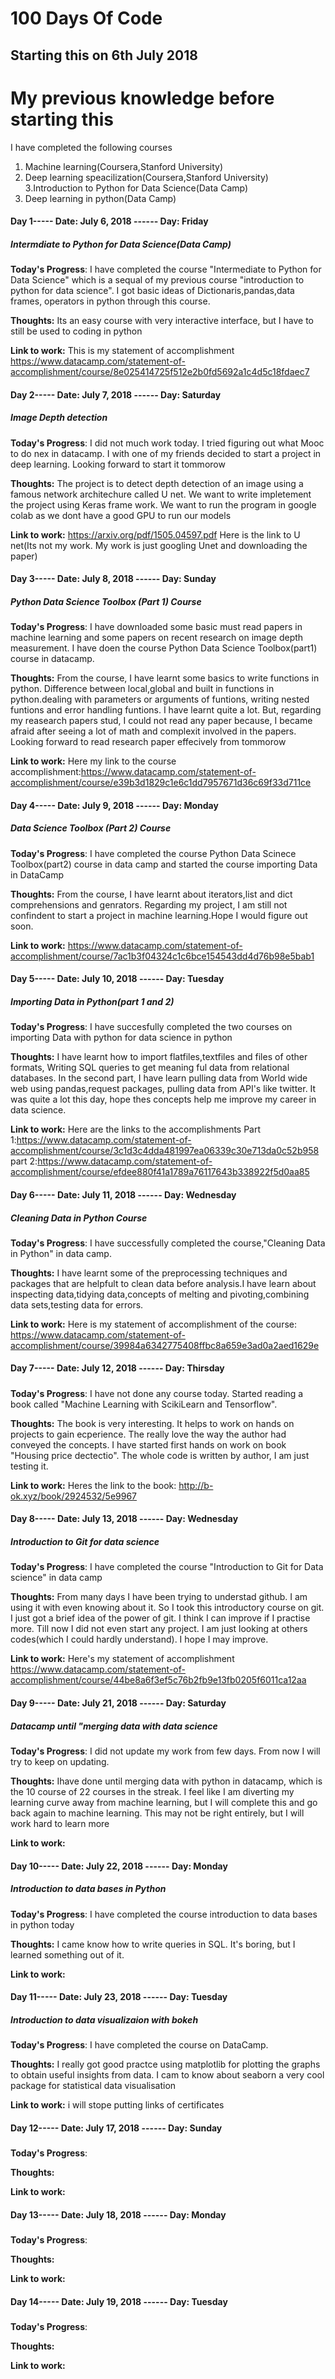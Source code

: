 # 100 Days Of Code 

## Starting this on 6th July 2018

# My previous knowledge before starting this
I have completed the following courses
1. Machine learning(Coursera,Stanford University)
2. Deep learning speacilization(Coursera,Stanford University)
3.Introduction to Python for Data Science(Data Camp)
4. Deep learning in python(Data Camp)

#### Day 1----- Date: July 6, 2018 ------ Day: Friday
##### Intermdiate to Python for Data Science(Data Camp)

**Today's Progress**: I have completed the course "Intermediate to Python for Data Science" which is a sequal of my previous course "introduction to python for data science". I got basic ideas of Dictionaris,pandas,data frames, operators in python through this course. 

**Thoughts:** Its an easy course with very interactive interface, but I have to still be used to coding in python

**Link to work:** This is my statement of accomplishment https://www.datacamp.com/statement-of-accomplishment/course/8e025414725f512e2b0fd5692a1c4d5c18fdaec7

#### Day 2----- Date: July 7, 2018 ------ Day: Saturday
##### Image Depth detection

**Today's Progress**: I did not much work today. I tried figuring out what Mooc to do nex in datacamp. I with one of my friends decided to start a project in deep learning. Looking forward to start it tommorow

**Thoughts:**  The project is to detect depth detection of an image using a famous network architechure called U net. We want to write impletement the project using Keras frame work. We want to run the program in google colab as we dont have a good GPU to run our models

**Link to work:** https://arxiv.org/pdf/1505.04597.pdf Here is the link to U net(Its not my work. My work is just googling Unet and downloading the paper)
#### Day 3----- Date: July 8, 2018 ------ Day: Sunday
##### Python Data Science Toolbox (Part 1) Course

**Today's Progress**: I have downloaded some basic must read papers in machine learning and some papers on recent research on image depth measurement. I have doen the course Python Data Science Toolbox(part1) course in datacamp.

**Thoughts:** From the course, I have learnt some basics to write functions in python. Difference between local,global and built in functions in python.dealing with parameters or arguments of funtions, writing nested funtions and error handling funtions. I have learnt quite a lot. But, regarding my reasearch papers stud, I could not read any paper because, I became afraid after seeing a lot of math and complexit involved in the papers. Looking forward to read research paper effecively from tommorow

**Link to work:** Here my link to the course accomplishment:https://www.datacamp.com/statement-of-accomplishment/course/e39b3d1829c1e6c1dd7957671d36c69f33d711ce 

#### Day 4----- Date: July 9, 2018 ------ Day: Monday
##### Data Science Toolbox (Part 2) Course

**Today's Progress**: I have completed the course Python Data Scinece Toolbox(part2) course in data camp and started the course importing Data in DataCamp

**Thoughts:** From the course, I have learnt about iterators,list and dict comprehensions and genrators. Regarding my project, I am still not confindent to start a project in machine learning.Hope I would figure out soon.

**Link to work:** https://www.datacamp.com/statement-of-accomplishment/course/7ac1b3f04324c1c6bce154543dd4d76b98e5bab1

#### Day 5----- Date: July 10, 2018 ------ Day: Tuesday
##### Importing Data in Python(part 1 and 2)

**Today's Progress**: I have succesfully completed the two courses on importing Data with python for data science in python

**Thoughts:** I have learnt how to import flatfiles,textfiles and files of other formats, Writing SQL queries to get meaning ful data from relational databases. In the second part, I have learn pulling data from World wide web using pandas,request packages, pulling data from API's like twitter. It was quite  a  lot this day, hope thes concepts help me improve my career in data science.

**Link to work:** Here are the links to the accomplishments
Part 1:https://www.datacamp.com/statement-of-accomplishment/course/3c1d3c4dda481997ea06339c30e713da0c52b958
part 2:https://www.datacamp.com/statement-of-accomplishment/course/efdee880f41a1789a76117643b338922f5d0aa85
#### Day 6----- Date: July 11, 2018 ------ Day: Wednesday
##### Cleaning Data in Python Course

**Today's Progress**: I have successfully completed the course,"Cleaning Data in Python" in data camp.

**Thoughts:** I have learnt some of the preprocessing techniques and packages that are helpfult to clean data before analysis.I have learn about inspecting data,tidying data,concepts of melting and pivoting,combining data sets,testing data for errors. 

**Link to work:** Here is my statement of accomplishment of the course: https://www.datacamp.com/statement-of-accomplishment/course/39984a6342775408ffbc8a659e3ad0a2aed1629e
#### Day 7----- Date: July 12, 2018 ------ Day: Thirsday
##### 

**Today's Progress**: I have not done any course today. Started reading a book called "Machine Learning with ScikiLearn and Tensorflow".

**Thoughts:** The book is  very interesting. It helps to work on hands on projects to gain ecperience. The really love the way the author had conveyed the concepts. I have started first hands on work on book "Housing price dectectio". The whole code is written by author, I am just testing it.

**Link to work:** Heres the link to the book: http://b-ok.xyz/book/2924532/5e9967
#### Day 8----- Date: July 13, 2018 ------ Day: Wednesday
##### Introduction to Git for data science

**Today's Progress**: I have completed the course "Introduction to Git for Data science" in data camp

**Thoughts:** From many days I have been trying to understad github. I am using it with even knowing about it. So I took this introductory course on git. I just got a brief idea of the power of git. I think I can improve if I practise more. Till now I did not even start any project. I am just looking at others codes(which I could hardly understand). I hope I may improve.

**Link to work:** Here's my statement of accomplishment https://www.datacamp.com/statement-of-accomplishment/course/44be8a6f3ef5c76b2fb9e13fb0205f6011ca12aa 
#### Day 9----- Date: July 21, 2018 ------ Day: Saturday
##### Datacamp until "merging data with data science

**Today's Progress**: I did not update my work from few days. From now I will try to keep on updating.

**Thoughts:** Ihave done until merging data with python in datacamp, which is the 10 course of 22 courses in the streak. I feel like I am diverting my learning curve away from machine learning, but I will complete this and go back again to machine learning. This may not be right entirely, but I will work hard to learn more

**Link to work:** 
#### Day 10----- Date: July 22, 2018 ------ Day: Monday
##### Introduction to data bases in Python

**Today's Progress**: I have completed the course introduction to data bases in python today

**Thoughts:** I came know how to write queries in SQL. It's boring, but I learned something out of it.

**Link to work:** 
#### Day 11----- Date: July 23, 2018 ------ Day: Tuesday
##### Introduction to data visualizaion with bokeh

**Today's Progress**: I have completed the course on DataCamp.

**Thoughts:** I really got good practce using matplotlib for plotting the graphs to obtain useful insights from data. I cam to know about seaborn a very cool package for statistical data visualisation

**Link to work:** i will stope putting links of certificates

#### Day 12----- Date: July 17, 2018 ------ Day: Sunday
##### 

**Today's Progress**: 

**Thoughts:** 

**Link to work:** 

#### Day 13----- Date: July 18, 2018 ------ Day: Monday
##### 

**Today's Progress**: 

**Thoughts:** 

**Link to work:** 
#### Day 14----- Date: July 19, 2018 ------ Day: Tuesday
##### 

**Today's Progress**: 

**Thoughts:** 

**Link to work:** 
